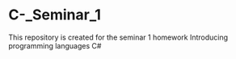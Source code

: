 # C-_Seminar_1
This repository is created for the seminar 1 homework Introducing programming languages C# 
